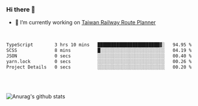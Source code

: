 ### Hi there 👋

- 🔭 I’m currently working on [Taiwan Railway Route Planner](https://github.com/Taiwan-Railway-Route-Planner)

<br/>

<!--START_SECTION:waka-->

```txt
TypeScript        3 hrs 10 mins   ███████████████████████▓░   94.95 %
SCSS              8 mins          █░░░░░░░░░░░░░░░░░░░░░░░░   04.19 %
JSON              0 secs          ░░░░░░░░░░░░░░░░░░░░░░░░░   00.40 %
yarn.lock         0 secs          ░░░░░░░░░░░░░░░░░░░░░░░░░   00.26 %
Project Details   0 secs          ░░░░░░░░░░░░░░░░░░░░░░░░░   00.20 %
```

<!--END_SECTION:waka-->

<br/>
<br/>

![Anurag's github stats](https://github-readme-stats.vercel.app/api?username=DepickereSven&show_icons=true&theme=tokyonight)



<!--
**DepickereSven/DepickereSven** is a ✨ _special_ ✨ repository because its `README.md` (this file) appears on your GitHub profile.

Here are some ideas to get you started:

- 🔭 I’m currently working on ...
- 🌱 I’m currently learning ...
- 👯 I’m looking to collaborate on ...
- 🤔 I’m looking for help with ...
- 💬 Ask me about ...
- 📫 How to reach me: ...
- 😄 Pronouns: ...
- ⚡ Fun fact: ...
-->
